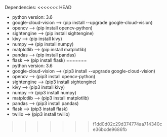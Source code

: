 Dependencies:
<<<<<<< HEAD
- python version: 3.6
- google-cloud-vision --> (pip install --upgrade google-cloud-vision)
- opencv --> (pip install opencv-python)
- sightengine --> (pip install sightengine)
- kivy --> (pip install kivy)
- numpy --> (pip install numpy)
- matplotlib --> (pip install matplotlib)
- pandas --> (pip install pandas)
- flask --> (pip install flask)
=======
- python version: 3.6
- google-cloud-vision   --> (pip3 install --upgrade google-cloud-vision)
- opencv                --> (pip3 install opencv-python)
- sightengine           --> (pip3 install sightengine)
- kivy                  --> (pip3 install kivy)
- numpy                 --> (pip3 install numpy)
- matplotlib            --> (pip3 install matplotlib)
- pandas                --> (pip3 install pandas)
- flask                 --> (pip3 install flask)
- twilio                --> (pip3 install twilio)
>>>>>>> f1dd0d02c29d374774aa714340ce36bcde9686fb
